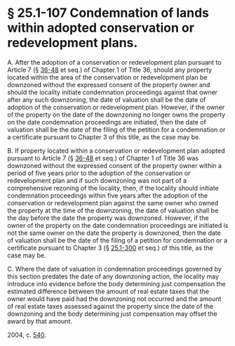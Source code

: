 # § 25.1-107 Condemnation of lands within adopted conservation or redevelopment plans.

<p>A. After the adoption of a conservation or redevelopment plan pursuant to Article 7 (§ <a href='http://law.lis.virginia.gov/vacode/36-48/'>36-48</a> et seq.) of Chapter 1 of Title 36, should any property located within the area of the conservation or redevelopment plan be downzoned without the expressed consent of the property owner and should the locality initiate condemnation proceedings against that owner after any such downzoning, the date of valuation shall be the date of adoption of the conservation or redevelopment plan. However, if the owner of the property on the date of the downzoning no longer owns the property on the date condemnation proceedings are initiated, then the date of valuation shall be the date of the filing of the petition for a condemnation or a certificate pursuant to Chapter 3 of this title, as the case may be.</p><p>B. If property located within a conservation or redevelopment plan adopted pursuant to Article 7 (§ <a href='http://law.lis.virginia.gov/vacode/36-48/'>36-48</a> et seq.) of Chapter 1 of Title 36 was downzoned without the expressed consent of the property owner within a period of five years prior to the adoption of the conservation or redevelopment plan and if such downzoning was not part of a comprehensive rezoning of the locality, then, if the locality should initiate condemnation proceedings within five years after the adoption of the conservation or redevelopment plan against the same owner who owned the property at the time of the downzoning, the date of valuation shall be the day before the date the property was downzoned. However, if the owner of the property on the date condemnation proceedings are initiated is not the same owner on the date the property is downzoned, then the date of valuation shall be the date of the filing of a petition for condemnation or a certificate pursuant to Chapter 3 (§ <a href='http://law.lis.virginia.gov/vacode/25.1-300/'>25.1-300</a> et seq.) of this title, as the case may be.</p><p>C. Where the date of valuation in condemnation proceedings governed by this section predates the date of any downzoning action, the locality may introduce into evidence before the body determining just compensation the estimated difference between the amount of real estate taxes that the owner would have paid had the downzoning not occurred and the amount of real estate taxes assessed against the property since the date of the downzoning and the body determining just compensation may offset the award by that amount.</p><p>2004, c. <a href='http://lis.virginia.gov/cgi-bin/legp604.exe?041+ful+CHAP0540'>540</a>.</p>